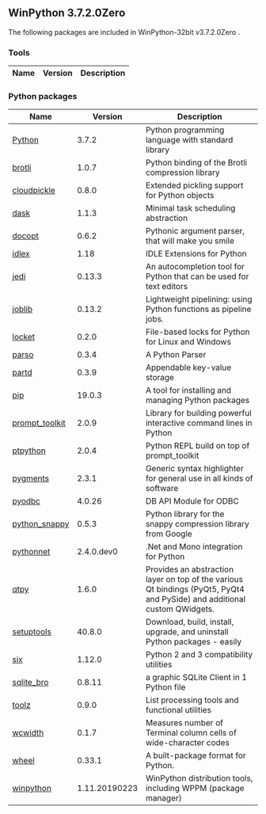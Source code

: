 ## WinPython 3.7.2.0Zero 

The following packages are included in WinPython-32bit v3.7.2.0Zero .

### Tools

Name | Version | Description
-----|---------|------------


### Python packages

Name | Version | Description
-----|---------|------------
[Python](http://www.python.org/) | 3.7.2 | Python programming language with standard library
[brotli](https://pypi.org/project/brotli) | 1.0.7 | Python binding of the Brotli compression library
[cloudpickle](https://pypi.org/project/cloudpickle) | 0.8.0 | Extended pickling support for Python objects
[dask](https://pypi.org/project/dask) | 1.1.3 | Minimal task scheduling abstraction
[docopt](https://pypi.org/project/docopt) | 0.6.2 | Pythonic argument parser, that will make you smile
[idlex](https://pypi.org/project/idlex) | 1.18 | IDLE Extensions for Python
[jedi](https://pypi.org/project/jedi) | 0.13.3 | An autocompletion tool for Python that can be used for text editors
[joblib](https://pypi.org/project/joblib) | 0.13.2 | Lightweight pipelining: using Python functions as pipeline jobs.
[locket](https://pypi.org/project/locket) | 0.2.0 | File-based locks for Python for Linux and Windows
[parso](https://pypi.org/project/parso) | 0.3.4 | A Python Parser
[partd](https://pypi.org/project/partd) | 0.3.9 | Appendable key-value storage
[pip](https://pypi.org/project/pip) | 19.0.3 | A tool for installing and managing Python packages
[prompt_toolkit](https://pypi.org/project/prompt_toolkit) | 2.0.9 | Library for building powerful interactive command lines in Python
[ptpython](https://pypi.org/project/ptpython) | 2.0.4 | Python REPL build on top of prompt_toolkit
[pygments](http://pygments.org) | 2.3.1 | Generic syntax highlighter for general use in all kinds of software
[pyodbc](https://pypi.org/project/pyodbc) | 4.0.26 | DB API Module for ODBC
[python_snappy](https://pypi.org/project/python_snappy) | 0.5.3 | Python library for the snappy compression library from Google
[pythonnet](https://pypi.org/project/pythonnet) | 2.4.0.dev0 | .Net and Mono integration for Python
[qtpy](https://pypi.org/project/qtpy) | 1.6.0 | Provides an abstraction layer on top of the various Qt bindings (PyQt5, PyQt4 and PySide) and additional custom QWidgets.
[setuptools](https://pypi.org/project/setuptools) | 40.8.0 | Download, build, install, upgrade, and uninstall Python packages - easily
[six](https://pypi.org/project/six) | 1.12.0 | Python 2 and 3 compatibility utilities
[sqlite_bro](https://pypi.org/project/sqlite_bro) | 0.8.11 | a graphic SQLite Client in 1 Python file
[toolz](https://pypi.org/project/toolz) | 0.9.0 | List processing tools and functional utilities
[wcwidth](https://pypi.org/project/wcwidth) | 0.1.7 | Measures number of Terminal column cells of wide-character codes
[wheel](https://pypi.org/project/wheel) | 0.33.1 | A built-package format for Python.
[winpython](http://winpython.github.io/) | 1.11.20190223 | WinPython distribution tools, including WPPM (package manager)